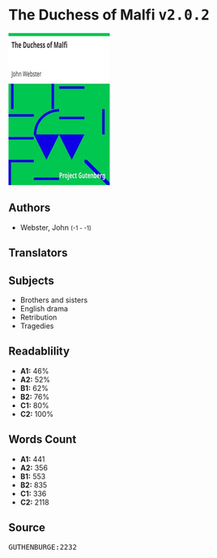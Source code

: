 # The Duchess of Malfi <kbd>v2.0.2</kbd>

![](./cover.medium.jpg "")

## Authors


 - Webster, John <small>(-1 - -1)</small>

## Translators



## Subjects


 - Brothers and sisters
 - English drama
 - Retribution
 - Tragedies

## Readablility


 - **A1:** 46%
 - **A2:** 52%
 - **B1:** 62%
 - **B2:** 76%
 - **C1:** 80%
 - **C2:** 100%

## Words Count


 - **A1:** 441
 - **A2:** 356
 - **B1:** 553
 - **B2:** 835
 - **C1:** 336
 - **C2:** 2118

## Source


<kbd>GUTHENBURGE:2232</kbd>
